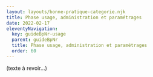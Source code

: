 ```yaml
---
layout: layouts/bonne-pratique-categorie.njk
title: Phase usage, administration et paramétrages
date: 2022-02-17
eleventyNavigation:
  key: guideBpNr-usage
  parent: guideBpNr
  title: Phase usage, administration et paramétrages
  order: 60
---
```


(texte à revoir...)